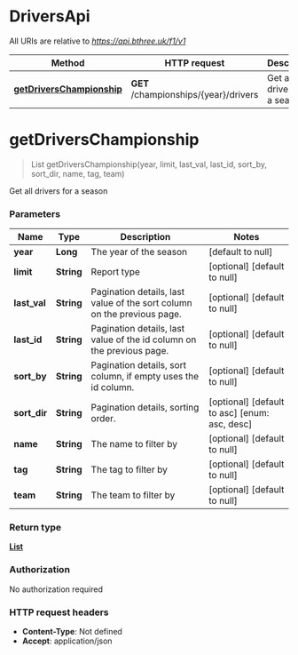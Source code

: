 # DriversApi

All URIs are relative to *https://api.bthree.uk/f1/v1*

| Method | HTTP request | Description |
|------------- | ------------- | -------------|
| [**getDriversChampionship**](DriversApi.md#getDriversChampionship) | **GET** /championships/{year}/drivers | Get all drivers for a season |


<a name="getDriversChampionship"></a>
# **getDriversChampionship**
> List getDriversChampionship(year, limit, last\_val, last\_id, sort\_by, sort\_dir, name, tag, team)

Get all drivers for a season

### Parameters

|Name | Type | Description  | Notes |
|------------- | ------------- | ------------- | -------------|
| **year** | **Long**| The year of the season | [default to null] |
| **limit** | **String**| Report type | [optional] [default to null] |
| **last\_val** | **String**| Pagination details, last value of the sort column on the previous page. | [optional] [default to null] |
| **last\_id** | **String**| Pagination details, last value of the id column on the previous page. | [optional] [default to null] |
| **sort\_by** | **String**| Pagination details, sort column, if empty uses the id column. | [optional] [default to null] |
| **sort\_dir** | **String**| Pagination details, sorting order. | [optional] [default to asc] [enum: asc, desc] |
| **name** | **String**| The name to filter by | [optional] [default to null] |
| **tag** | **String**| The tag to filter by | [optional] [default to null] |
| **team** | **String**| The team to filter by | [optional] [default to null] |

### Return type

[**List**](../Models/driver.md)

### Authorization

No authorization required

### HTTP request headers

- **Content-Type**: Not defined
- **Accept**: application/json

